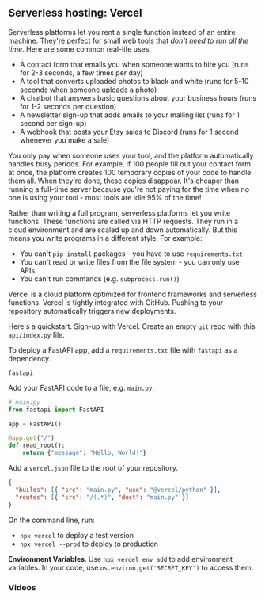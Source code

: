 ## Serverless hosting: Vercel

Serverless platforms let you rent a single function instead of an entire machine. They're perfect for small web tools that _don't need to run all the time_. Here are some common real-life uses:

- A contact form that emails you when someone wants to hire you (runs for 2-3 seconds, a few times per day)
- A tool that converts uploaded photos to black and white (runs for 5-10 seconds when someone uploads a photo)
- A chatbot that answers basic questions about your business hours (runs for 1-2 seconds per question)
- A newsletter sign-up that adds emails to your mailing list (runs for 1 second per sign-up)
- A webhook that posts your Etsy sales to Discord (runs for 1 second whenever you make a sale)

You only pay when someone uses your tool, and the platform automatically handles busy periods. For example, if 100 people fill out your contact form at once, the platform creates 100 temporary copies of your code to handle them all. When they're done, these copies disappear. It's cheaper than running a full-time server because you're not paying for the time when no one is using your tool - most tools are idle 95% of the time!

Rather than writing a full program, serverless platforms let you write functions. These functions are called via HTTP requests. They run in a cloud environment and are scaled up and down automatically. But this means you write programs in a different style. For example:

- You can't `pip install` packages - you have to use `requirements.txt`
- You can't read or write files from the file system - you can only use APIs.
- You can't run commands (e.g. `subprocess.run()`)

Vercel is a cloud platform optimized for frontend frameworks and serverless functions. Vercel is tightly integrated with GitHub. Pushing to your repository automatically triggers new deployments.

Here's a quickstart. Sign-up with Vercel. Create an empty `git` repo with this `api/index.py` file.

To deploy a FastAPI app, add a `requirements.txt` file with `fastapi` as a dependency.

```text
fastapi
```

Add your FastAPI code to a file, e.g. `main.py`.

```python
# main.py
from fastapi import FastAPI

app = FastAPI()

@app.get("/")
def read_root():
    return {"message": "Hello, World!"}
```

Add a `vercel.json` file to the root of your repository.

```json
{
  "builds": [{ "src": "main.py", "use": "@vercel/python" }],
  "routes": [{ "src": "/(.*)", "dest": "main.py" }]
}
```

On the command line, run:

- `npx vercel` to deploy a test version
- `npx vercel --prod` to deploy to production

**Environment Variables**. Use `npx vercel env add` to add environment variables. In your code, use `os.environ.get('SECRET_KEY')` to access them.

### Videos

[](https://youtu.be/sPmat30SE4k)

[](https://youtu.be/8R-cetf_sZ4)